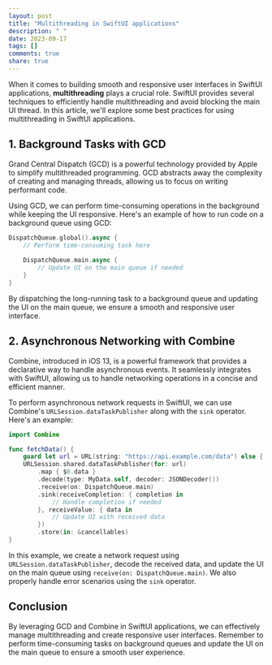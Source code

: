 ```yaml
---
layout: post
title: "Multithreading in SwiftUI applications"
description: " "
date: 2023-09-17
tags: []
comments: true
share: true
---
```


When it comes to building smooth and responsive user interfaces in SwiftUI applications, **multithreading** plays a crucial role. SwiftUI provides several techniques to efficiently handle multithreading and avoid blocking the main UI thread. In this article, we'll explore some best practices for using multithreading in SwiftUI applications.

## 1. Background Tasks with GCD

Grand Central Dispatch (GCD) is a powerful technology provided by Apple to simplify multithreaded programming. GCD abstracts away the complexity of creating and managing threads, allowing us to focus on writing performant code.

Using GCD, we can perform time-consuming operations in the background while keeping the UI responsive. Here's an example of how to run code on a background queue using GCD:

```swift
DispatchQueue.global().async {
    // Perform time-consuming task here
    
    DispatchQueue.main.async {
        // Update UI on the main queue if needed
    }
}
```

By dispatching the long-running task to a background queue and updating the UI on the main queue, we ensure a smooth and responsive user interface.

## 2. Asynchronous Networking with Combine

Combine, introduced in iOS 13, is a powerful framework that provides a declarative way to handle asynchronous events. It seamlessly integrates with SwiftUI, allowing us to handle networking operations in a concise and efficient manner.

To perform asynchronous network requests in SwiftUI, we can use Combine's `URLSession.dataTaskPublisher` along with the `sink` operator. Here's an example:

```swift
import Combine

func fetchData() {
    guard let url = URL(string: "https://api.example.com/data") else { return }
    URLSession.shared.dataTaskPublisher(for: url)
        .map { $0.data }
        .decode(type: MyData.self, decoder: JSONDecoder())
        .receive(on: DispatchQueue.main)
        .sink(receiveCompletion: { completion in
            // Handle completion if needed
        }, receiveValue: { data in
            // Update UI with received data
        })
        .store(in: &cancellables)
}
```

In this example, we create a network request using `URLSession.dataTaskPublisher`, decode the received data, and update the UI on the main queue using `receive(on: DispatchQueue.main)`. We also properly handle error scenarios using the `sink` operator.

## Conclusion

By leveraging GCD and Combine in SwiftUI applications, we can effectively manage multithreading and create responsive user interfaces. Remember to perform time-consuming tasks on background queues and update the UI on the main queue to ensure a smooth user experience.